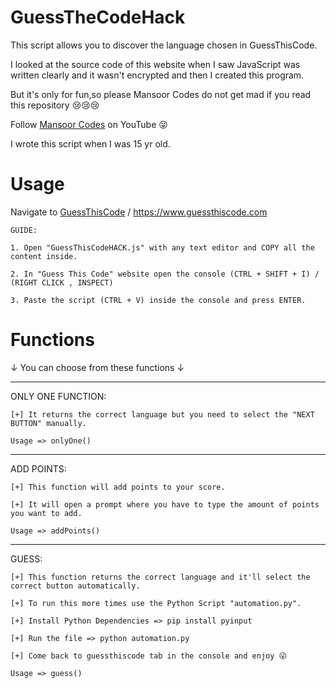 # GuessTheCodeHack
This script allows you to discover the language chosen in GuessThisCode.

I looked at the source code of this website when I saw JavaScript was written clearly and it wasn't encrypted and then I created this program. 

But it's only for fun,so please Mansoor Codes do not get mad if you read this repository 😢😢😢

Follow [Mansoor Codes](https://www.youtube.com/channel/UCdtys5fMiaI_NJPeshNzxMQ) on YouTube 😜

I wrote this script when I was 15 yr old.

# Usage
Navigate to [GuessThisCode](https://www.guessthiscode.com) / https://www.guessthiscode.com

    GUIDE:
    
    1. Open "GuessThisCodeHACK.js" with any text editor and COPY all the content inside.

    2. In "Guess This Code" website open the console (CTRL + SHIFT + I) / (RIGHT CLICK , INSPECT)
    
    3. Paste the script (CTRL + V) inside the console and press ENTER.
    
   
# Functions
↓ You can choose from these functions ↓

------------------------------

   ONLY ONE FUNCTION:

    [+] It returns the correct language but you need to select the "NEXT BUTTON" manually.
    
    Usage => onlyOne()
   
   
  -----------------------------------------------------------------
   
   
  ADD POINTS:
  
    [+] This function will add points to your score.

    [+] It will open a prompt where you have to type the amount of points you want to add.
    
    Usage => addPoints()
    
    
 -----------------------------------------------------------------
   
   
  GUESS:
  
    [+] This function returns the correct language and it'll select the correct button automatically.

    [+] To run this more times use the Python Script "automation.py".
    
    [+] Install Python Dependencies => pip install pyinput
    
    [+] Run the file => python automation.py
    
    [+] Come back to guessthiscode tab in the console and enjoy 😜
    
    Usage => guess()
   
   
   
